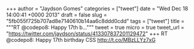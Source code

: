 
+++
author = "Jaydson Gomes"
categories = ["tweet"]
date = "Wed Dec 18 14:00:41 +0000 2013"
draft = false
slug = "5fb055f725b707ad8e7140610b14aa6c8ddd0cdd"
tags = ["tweet"]
title = """RT @codepo8: Happy 17th b..."""
tweet = true
micro = true
tweet_url = "https://twitter.com/jaydson/status/413307837201129472"
+++
RT @codepo8: Happy 17th birthday CSS http://t.co/MBzLLYz7xG
